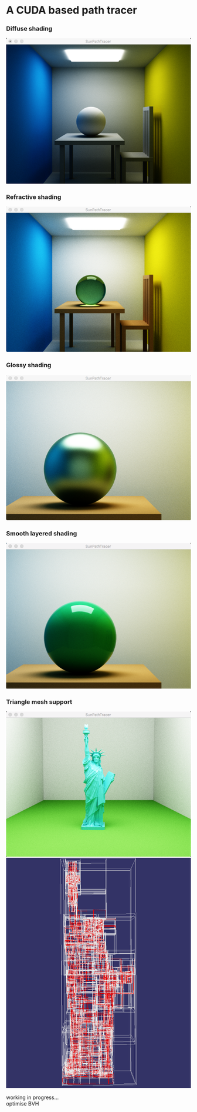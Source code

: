 <h1>A CUDA based path tracer</h1>
<h3>Diffuse shading</h3>
<img src="./images/1.png"></img>
<br />

<h3>Refractive shading</h3>
<img src="./images/2.png"></img>
<br />

<h3>Glossy shading</h3>
<img src="./images/3.png"></img>
<br />

<h3>Smooth layered shading</h3>
<img src="./images/4.png"></img>
<br />

<h3>Triangle mesh support</h3>
<img src="./images/5.png"></img>
<img src="./images/6.png"></img>
<br />

working in progress... <br />
optimise BVH
